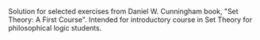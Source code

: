 Solution for selected exercises from Daniel W. Cunningham book, "Set Theory: A First Course". 
Intended for introductory course in Set Theory for philosophical logic students.
